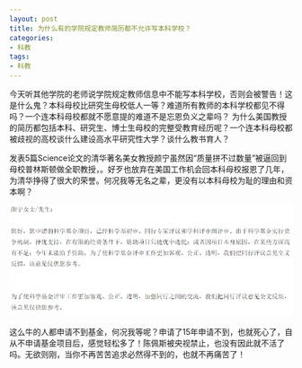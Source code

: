 ```yaml
---
layout: post
title: 为什么有的学院规定教师简历都不允许写本科学校？
categories:
- 科教
tags:
- 科教
---
```

今天听其他学院的老师说学院规定教师信息中不能写本科学校，否则会被警告！这是什么鬼？本科母校比研究生母校低人一等？难道所有教师的本科学校都见不得吗？一个连本科母校都就不愿意提的难道不是忘恩负义之辈吗？ 为什么美国教授的简历都包括本科、研究生、博士生母校的完整受教育经历呢？一个连本科母校都被歧视的高校谈什么建设高水平研究性大学？谈什么教书育人？


发表5篇Science论文的清华著名美女教授颜宁虽然因“质量拼不过数量”被逼回到母校普林斯顿做全职教授，[](http://blog.sciencenet.cn/home.php?mod=space&uid=65865&do=blog&id=824367)。好歹也放弃在美国工作机会回本科母校报恩了几年，为清华挣得了很大的荣誉。何况我等无名之辈，更没有以本科母校为耻的理由和资本啊？

![](../images/yanning.jpg)

这么牛的人都申请不到基金，何况我等呢？申请了15年申请不到，也就死心了，自从不申请基金项目后，感觉轻松多了！陈佩斯被央视禁止，也没有因此就不活了吗。无欲则刚，当你不再苦苦追求必然得不到的，也就不再痛苦了！